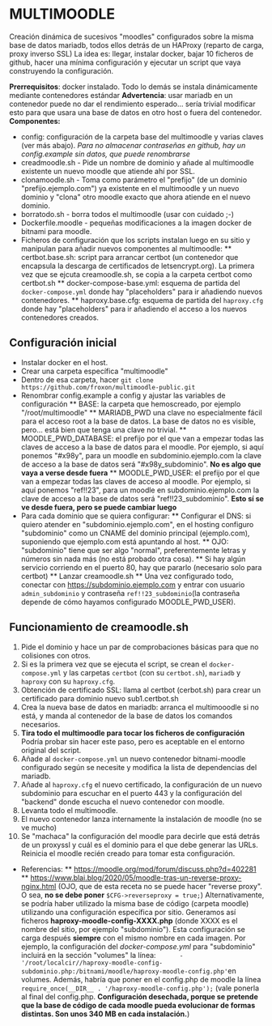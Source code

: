 # MULTIMOODLE 
Creación dinámica de sucesivos "moodles" configurados sobre la misma base de datos mariadb, todos ellos detrás de un HAProxy (reparto de carga, proxy inverso SSL)
La idea es: llegar, instalar docker, bajar 10 ficheros de github, hacer una mínima configuración y ejecutar un script que vaya construyendo la configuración.

**Prerrequisitos**: docker instalado. Todo lo demás se instala dinámicamente mediante contenedores estándar
**Advertencia**: usar mariadb en un contenedor puede no dar el rendimiento esperado... sería trivial modificar esto para que usara una base de datos en otro host o fuera del contenedor.
**Componentes:**
* config: configuración de la carpeta base del multimoodle y varias claves (ver más abajo). *Para no almacenar contraseñas en github, hay un config.example sin datos, que puede renombrarse*
* creadmoodle.sh - Pide un nombre de dominio y añade al multimoodle existente un nuevo moodle que atiende ahí por SSL.
* clonamoodle.sh - Toma como parámetro el "prefijo" (de un dominio "prefijo.ejemplo.com") ya existente en el multimoodle y un nuevo dominio y "clona" otro moodle exacto que ahora atiende en el nuevo dominio.
* borratodo.sh   - borra todos el multimoodle (usar con cuidado ;-)
* Dockerfile.moodle - pequeñas modificaciones a la imagen docker de bitnami para moodle.
* Ficheros de configuración que los scripts instalan luego en su sitio y manipulan para añadir nuevos componentes al multimoodle:
** certbot.base.sh: script para arrancar certbot (un contenedor que encapsula la descarga de certificados de letsencrypt.org). La primera vez que se ejcuta creamoodle.sh, se copia a la carpeta certbot como certbot.sh
** docker-compose-base.yml: esquema de partida del `docker-compose.yml` donde hay "placeholders" para ir añadiendo nuevos contenedores.
** haproxy.base.cfg: esquema de partida del `haproxy.cfg` donde hay "placeholders" para ir añadiendo el acceso a los nuevos contenedores creados.

## Configuración inicial
* Instalar docker en el host.
* Crear una carpeta específica "multimoodle"
* Dentro de esa carpeta, hacer `git clone https://github.com/froxon/multimoodle-public.git`
* Renombrar config.example a config y ajustar las variables de configuración
** BASE: la carpeta que hemoscreado, por ejemplo "/root/multimoodle"
** MARIADB_PWD una clave no especialmente fácil para el acceso root a la base de datos. La base de datos no es visible, pero... está bien que tenga una clave no trivial.
** MOODLE_PWD_DATABASE: el prefijo por el que van a empezar todas las claves de acceso a la base de datos para el moodle. Por ejemplo, si aquí ponemos "#x98y", para un moodle en subdominio.ejemplo.com la clave de acceso a la base de datos será "#x98y_subdominio". **No es algo que vaya a verse desde fuera**
** MOODLE_PWD_USER: el prefijo por el que van a empezar todas las claves de acceso al moodle. Por ejemplo, si aquí ponemos "ref!!23", para un moodle en subdominio.ejemplo.com la clave de acceso a la base de datos será "ref!!23_subdominio". **Esto sí se ve desde fuera, pero se puede cambiar luego**
* Para cada dominio que se quiera configurar:
** Configurar el DNS: si quiero atender en "subdominio.ejemplo.com", en el hosting configuro "subdominio" como un CNAME del dominio principal (ejemplo.com), suponiendo que ejemplo.com está apuntando al host.
** OJO: "subdominio" tiene que ser algo "normal", preferentemente letras y números sin nada más (no está probado otra cosa).
** Si hay algún servicio corriendo en el puerto 80, hay que pararlo (necesario solo para certbot)
** Lanzar creamoodle.sh
** Una vez configurado todo, conectar con https://subdominio.ejemplo.com y entrar con usuario `admin_subdominio` y contraseña `ref!!23_subdominio`(la contraseña depende de cómo hayamos configurado MOODLE_PWD_USER).

## Funcionamiento de creamoodle.sh

1. Pide el dominio y hace un par de comprobaciones básicas para que no colisiones con otros.
2. Si es la primera vez que se ejecuta el script, se crean el `docker-compose.yml` y las carpetas `certbot` (con su `certbot.sh`), `mariadb` y `haproxy` con su `haproxy.cfg`. 
3. Obtención de certificado SSL: llama al certbot (cerbot.sh) para crear un certificado para dominio nuevo sub1.certbot.sh
4. Crea la nueva base de datos en mariadb: arranca el multimooodle si no está, y manda al contenedor de la base de datos los comandos necesarios.
5. **Tira todo el multimoodle para tocar los ficheros de configuración** Podría probar sin hacer este paso, pero es aceptable en el entorno original del script.
6. Añade al `docker-compose.yml` un nuevo contenedor bitnami-moodle configurado según se necesite y modifica la lista de dependencias del mariadb.
7. Añade al `haproxy.cfg` el nuevo certificado, la configuración de un nuevo subdominio para escuchar en el puerto 443 y la configuración del "backend" donde escucha el nuevo contenedor con moodle.
8. Levanta todo el multimoodle.
9. El nuevo contenedor lanza internamente la instalación de moodle (no se ve mucho)
10. Se "machaca" la configuración del moodle para decirle que está detrás de un proxyssl y cuál es el dominio para el que debe generar las URLs. Reinicia el moodle recién creado para tomar esta configuración.

* Referencias:
** https://moodle.org/mod/forum/discuss.php?d=402281
** https://www.blai.blog/2020/05/moodle-tras-un-reverse-proxy-nginx.html (OJO, que de esta receta no se puede hacer "reverse proxy". O sea, **no se debe poner** `$CFG->reverseproxy = true;`)
Alternativamente, se podría haber utilizado la misma base de código (carpeta moodle) utilizando una configuración específica por sitio. Generamos así ficheros **haproxy-moodle-config-XXXX.php** (donde XXXX es el nombre del sitio, por ejemplo "subdominio"). Esta configuración se carga después **siempre** con el mismo nombre en cada imagen. Por ejemplo, la configuración del *docker-compose.yml* para "subdominio" incluirá en la sección "volumes" la línea:
`      - '/root/localcir//haproxy-moodle-config-subdominio.php:/bitnami/moodle/haproxy-moodle-config.php'`en volumes.
Además, habría que poner en el config.php de moodle la línea `require_once(__DIR__ . '/haproxy-moodle-config.php');` (vale ponerla al final del config.php. **Configuración desechada, porque se pretende que la base de código de cada moodle pueda evolucionar de formas distintas. Son unos 340 MB en cada instalación.**)



